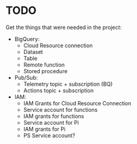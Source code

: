 # TODO
Get the things that were needed in the project:

- BigQuery:
  - Cloud Resource connection
  - Dataset
  - Table
  - Remote function
  - Stored procedure
- Pub/Sub:
  - Telemetry topic + subscription (BQ)
  - Actions topic + subscription
- IAM:
  - IAM Grants for Cloud Resource Connection
  - Service account for functions
  - IAM grants for functions
  - Service account for Pi
  - IAM grants for Pi
  - PS Service account?